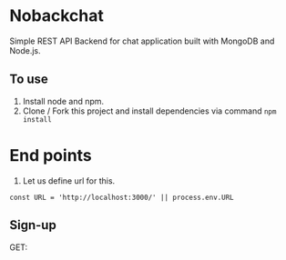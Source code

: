 # Nobackchat
Simple REST API Backend for chat application built with MongoDB and Node.js.

## To use
1. Install node and npm.
2. Clone / Fork this project and install dependencies via command `npm install`

# End points
1. Let us define url for this.

``const URL = 'http://localhost:3000/' || process.env.URL``
## Sign-up
GET: 